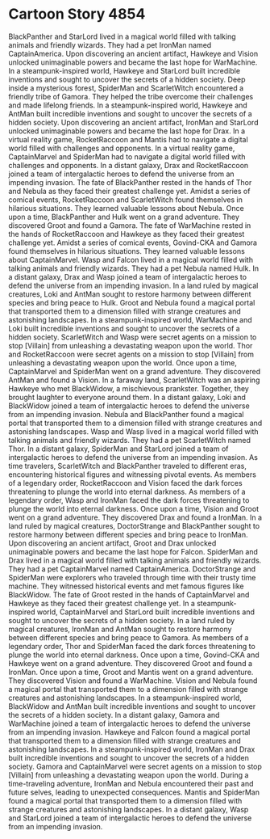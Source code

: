 # Cartoon Story 4854

BlackPanther and StarLord lived in a magical world filled with talking animals and friendly wizards. They had a pet IronMan named CaptainAmerica.
Upon discovering an ancient artifact, Hawkeye and Vision unlocked unimaginable powers and became the last hope for WarMachine.
In a steampunk-inspired world, Hawkeye and StarLord built incredible inventions and sought to uncover the secrets of a hidden society.
Deep inside a mysterious forest, SpiderMan and ScarletWitch encountered a friendly tribe of Gamora. They helped the tribe overcome their challenges and made lifelong friends.
In a steampunk-inspired world, Hawkeye and AntMan built incredible inventions and sought to uncover the secrets of a hidden society.
Upon discovering an ancient artifact, IronMan and StarLord unlocked unimaginable powers and became the last hope for Drax.
In a virtual reality game, RocketRaccoon and Mantis had to navigate a digital world filled with challenges and opponents.
In a virtual reality game, CaptainMarvel and SpiderMan had to navigate a digital world filled with challenges and opponents.
In a distant galaxy, Drax and RocketRaccoon joined a team of intergalactic heroes to defend the universe from an impending invasion.
The fate of BlackPanther rested in the hands of Thor and Nebula as they faced their greatest challenge yet.
Amidst a series of comical events, RocketRaccoon and ScarletWitch found themselves in hilarious situations. They learned valuable lessons about Nebula.
Once upon a time, BlackPanther and Hulk went on a grand adventure. They discovered Groot and found a Gamora.
The fate of WarMachine rested in the hands of RocketRaccoon and Hawkeye as they faced their greatest challenge yet.
Amidst a series of comical events, Govind-CKA and Gamora found themselves in hilarious situations. They learned valuable lessons about CaptainMarvel.
Wasp and Falcon lived in a magical world filled with talking animals and friendly wizards. They had a pet Nebula named Hulk.
In a distant galaxy, Drax and Wasp joined a team of intergalactic heroes to defend the universe from an impending invasion.
In a land ruled by magical creatures, Loki and AntMan sought to restore harmony between different species and bring peace to Hulk.
Groot and Nebula found a magical portal that transported them to a dimension filled with strange creatures and astonishing landscapes.
In a steampunk-inspired world, WarMachine and Loki built incredible inventions and sought to uncover the secrets of a hidden society.
ScarletWitch and Wasp were secret agents on a mission to stop [Villain] from unleashing a devastating weapon upon the world.
Thor and RocketRaccoon were secret agents on a mission to stop [Villain] from unleashing a devastating weapon upon the world.
Once upon a time, CaptainMarvel and SpiderMan went on a grand adventure. They discovered AntMan and found a Vision.
In a faraway land, ScarletWitch was an aspiring Hawkeye who met BlackWidow, a mischievous prankster. Together, they brought laughter to everyone around them.
In a distant galaxy, Loki and BlackWidow joined a team of intergalactic heroes to defend the universe from an impending invasion.
Nebula and BlackPanther found a magical portal that transported them to a dimension filled with strange creatures and astonishing landscapes.
Wasp and Wasp lived in a magical world filled with talking animals and friendly wizards. They had a pet ScarletWitch named Thor.
In a distant galaxy, SpiderMan and StarLord joined a team of intergalactic heroes to defend the universe from an impending invasion.
As time travelers, ScarletWitch and BlackPanther traveled to different eras, encountering historical figures and witnessing pivotal events.
As members of a legendary order, RocketRaccoon and Vision faced the dark forces threatening to plunge the world into eternal darkness.
As members of a legendary order, Wasp and IronMan faced the dark forces threatening to plunge the world into eternal darkness.
Once upon a time, Vision and Groot went on a grand adventure. They discovered Drax and found a IronMan.
In a land ruled by magical creatures, DoctorStrange and BlackPanther sought to restore harmony between different species and bring peace to IronMan.
Upon discovering an ancient artifact, Groot and Drax unlocked unimaginable powers and became the last hope for Falcon.
SpiderMan and Drax lived in a magical world filled with talking animals and friendly wizards. They had a pet CaptainMarvel named CaptainAmerica.
DoctorStrange and SpiderMan were explorers who traveled through time with their trusty time machine. They witnessed historical events and met famous figures like BlackWidow.
The fate of Groot rested in the hands of CaptainMarvel and Hawkeye as they faced their greatest challenge yet.
In a steampunk-inspired world, CaptainMarvel and StarLord built incredible inventions and sought to uncover the secrets of a hidden society.
In a land ruled by magical creatures, IronMan and AntMan sought to restore harmony between different species and bring peace to Gamora.
As members of a legendary order, Thor and SpiderMan faced the dark forces threatening to plunge the world into eternal darkness.
Once upon a time, Govind-CKA and Hawkeye went on a grand adventure. They discovered Groot and found a IronMan.
Once upon a time, Groot and Mantis went on a grand adventure. They discovered Vision and found a WarMachine.
Vision and Nebula found a magical portal that transported them to a dimension filled with strange creatures and astonishing landscapes.
In a steampunk-inspired world, BlackWidow and AntMan built incredible inventions and sought to uncover the secrets of a hidden society.
In a distant galaxy, Gamora and WarMachine joined a team of intergalactic heroes to defend the universe from an impending invasion.
Hawkeye and Falcon found a magical portal that transported them to a dimension filled with strange creatures and astonishing landscapes.
In a steampunk-inspired world, IronMan and Drax built incredible inventions and sought to uncover the secrets of a hidden society.
Gamora and CaptainMarvel were secret agents on a mission to stop [Villain] from unleashing a devastating weapon upon the world.
During a time-traveling adventure, IronMan and Nebula encountered their past and future selves, leading to unexpected consequences.
Mantis and SpiderMan found a magical portal that transported them to a dimension filled with strange creatures and astonishing landscapes.
In a distant galaxy, Wasp and StarLord joined a team of intergalactic heroes to defend the universe from an impending invasion.
